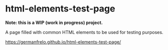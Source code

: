# html-elements-test-page

**Note: this is a WIP (work in progress) project.**

A page filled with common HTML elements to be used for testing purposes.

<https://germanfrelo.github.io/html-elements-test-page/>
